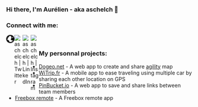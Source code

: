 ### Hi there, I'm Aurélien - aka aschelch 👋


### Connect with me:

[<img align="left" alt="aschelch.fr" width="22px" src="https://raw.githubusercontent.com/iconic/open-iconic/master/svg/globe.svg" />](http://aschelch.fr)
[<img align="left" alt="aschelch | Twitter" width="22px" src="https://cdn.jsdelivr.net/npm/simple-icons@v3/icons/twitter.svg" />](https://twitter.com/aschelch)
[<img align="left" alt="aschelch | LinkedIn" width="22px" src="https://cdn.jsdelivr.net/npm/simple-icons@v3/icons/linkedin.svg" />](https://www.linkedin.com/in/aur%C3%A9lien-schelcher-3247172b)
[<img align="left" alt="aschelch | Instagram" width="22px" src="https://cdn.jsdelivr.net/npm/simple-icons@v3/icons/instagram.svg" />](https://www.instagram.com/aschelch/)

<br />

### My personnal projects:

- [Dogeo.net](https://dogeo.net) - A web app to create and share [agility](https://en.wikipedia.org/wiki/Dog_agility) map
- [WiTrip.fr](http://witrip.fr) - A mobile app to ease traveling using multiple car by sharing each other location on GPS
- [PinBucket.io](https://www.pinbucket.io) - A web app to save and share links between team members
- [Freebox remote](https://github.com/aschelch/freebox-remote) - A Freebox remote app
